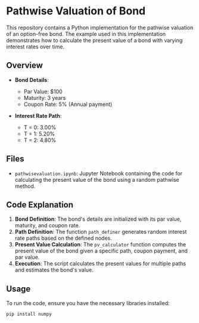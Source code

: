 # Pathwise Valuation of Bond

This repository contains a Python implementation for the pathwise valuation of an option-free bond. The example used in this implementation demonstrates how to calculate the present value of a bond with varying interest rates over time.

## Overview

- **Bond Details**:
  - Par Value: $100
  - Maturity: 3 years
  - Coupon Rate: 5% (Annual payment)
  
- **Interest Rate Path**:
  - T = 0: 3.00%
  - T = 1: 5.20%
  - T = 2: 4.80%

## Files

- `pathwisevaluation.ipynb`: Jupyter Notebook containing the code for calculating the present value of the bond using a random pathwise method.

## Code Explanation

1. **Bond Definition**: The bond's details are initialized with its par value, maturity, and coupon rate.
2. **Path Definition**: The function `path_definer` generates random interest rate paths based on the defined nodes.
3. **Present Value Calculation**: The `pv_calculator` function computes the present value of the bond given a specific path, coupon payment, and par value.
4. **Execution**: The script calculates the present values for multiple paths and estimates the bond's value.

## Usage

To run the code, ensure you have the necessary libraries installed:

```bash
pip install numpy
